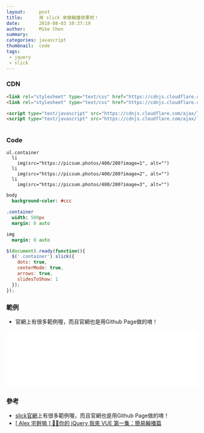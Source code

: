 ```yaml
---
layout:     post
title:      用 slick 來做輪播效果吧！
date:       2018-08-03 10:37:19
author:     Mike Chen
summary:    
categories: javascript
thumbnail:  code
tags:
 - jquery
 - slick
---
```


### CDN

```html
<link rel="stylesheet" type="text/css" href="https://cdnjs.cloudflare.com/ajax/libs/slick-carousel/1.9.0/slick.min.css"/>
<link rel="stylesheet" type="text/css" href="https://cdnjs.cloudflare.com/ajax/libs/slick-carousel/1.9.0/slick-theme.min.css"/>

<script type="text/javascript" src="https://cdnjs.cloudflare.com/ajax/libs/jquery/3.3.1/jquery.min.js"></script>
<script type="text/javascript" src="https://cdnjs.cloudflare.com/ajax/libs/slick-carousel/1.9.0/slick.min.js"></script>
				
```

### Code

```pug
ul.container
  li
    img(src="https://picsum.photos/400/200?image=1", alt="")
  li
    img(src="https://picsum.photos/400/200?image=2", alt="")
  li
    img(src="https://picsum.photos/400/200?image=3", alt="")
```

```sass
body
  background-color: #ccc

.container
  width: 500px
  margin: 0 auto

img
  margin: 0 auto
```

```javascript
$(document).ready(function(){
  $('.container').slick({
    dots: true,
    centerMode: true,
    arrows: true,
    slidesToShow: 1  
  });  
});
```

### 範例
* 官網上有很多範例喔，而且官網也是用Github Page做的唷！

<div class="iframe-rwd">
    <iframe scrolling='no' title='slick sample' src='//codepen.io/mikechen2017/embed/MBGNQB/?height=265&theme-id=0&default-tab=html,result&embed-version=2' frameborder='no' allowtransparency='true' allowfullscreen='true' style='width: 100%;'>See the Pen <a href='https://codepen.io/mikechen2017/pen/MBGNQB/'>slick sample</a> by Mike Chen (<a href='https://codepen.io/mikechen2017'>@mikechen2017</a>) on <a href='https://codepen.io'>CodePen</a>.
</iframe>
</div>


### 參考
* [slick官網](http://kenwheeler.github.io/slick/)上有很多範例喔，而且官網也是用Github Page做的唷！
* [[ Alex 宅幹嘛 ] 👨‍💻你的 jQuery 我來 VUE 第一集：簡易輪播篇](https://www.youtube.com/watch?v=2iclZL9SUqA)